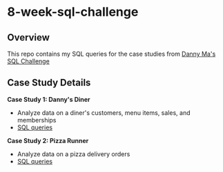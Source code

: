 # 8-week-sql-challenge 
## Overview
This repo contains my SQL queries for the case studies from [Danny Ma's SQL Challenge](https://8weeksqlchallenge.com/)

## Case Study Details

**Case Study 1: Danny's Diner**
* Analyze data on a diner's customers, menu items, sales, and memberships
* [SQL queries](https://github.com/katieshaffer/8-week-sql-challenge/tree/main/Case%20Study%201%3A%20Danny's%20Diner)

**Case Study 2: Pizza Runner**
* Analyze data on a pizza delivery orders
* [SQL queries](https://github.com/katieshaffer/8-week-sql-challenge/tree/main/Case%20Study%202%3A%20Pizza20Runner)

